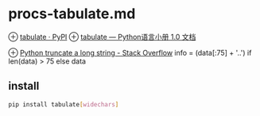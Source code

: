 # procs-tabulate.md
⊕ [tabulate · PyPI](https://pypi.org/project/tabulate/)
⊕ [tabulate — Python语言小册 1.0 文档](https://python-book.readthedocs.io/zh_CN/latest/libs/tabulate.html)

⊕ [Python truncate a long string - Stack Overflow](https://stackoverflow.com/questions/2872512/python-truncate-a-long-string)
    info = (data[:75] + '..') if len(data) > 75 else data

## install
```sh
pip install tabulate[widechars]
```

